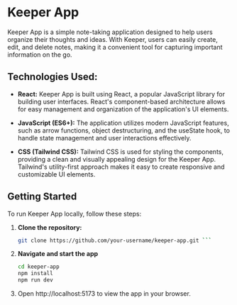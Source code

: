 # Keeper App

Keeper App is a simple note-taking application designed to help users organize their thoughts and ideas. With Keeper, users can easily create, edit, and delete notes, making it a convenient tool for capturing important information on the go.

## Technologies Used:

- **React:** Keeper App is built using React, a popular JavaScript library for building user interfaces. React's component-based architecture allows for easy management and organization of the application's UI elements.

- **JavaScript (ES6+):** The application utilizes modern JavaScript features, such as arrow functions, object destructuring, and the useState hook, to handle state management and user interactions effectively.

- **CSS (Tailwind CSS):** Tailwind CSS is used for styling the components, providing a clean and visually appealing design for the Keeper App. Tailwind's utility-first approach makes it easy to create responsive and customizable UI elements.

## Getting Started

To run Keeper App locally, follow these steps:

1. **Clone the repository:**  
   ```bash
   git clone https://github.com/your-username/keeper-app.git ```
2. **Navigate and start the app**
    ```bash
    cd keeper-app
    npm install
    npm run dev
    ```
3. Open http://localhost:5173 to view the app in your browser.



